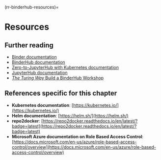 (rr-binderhub-resources)=
# Resources

## Further reading

- [Binder documentation](https://mybinder.readthedocs.io/en/latest/)
- [BinderHub documentation](https://binderhub.readthedocs.io/en/latest/index.html)
- [Zero-to-JupyterHub with Kubernetes documentation](https://zero-to-jupyterhub.readthedocs.io/en/latest/index.html)
- [JupyterHub documentation](https://jupyterhub.readthedocs.io/en/stable/)
- [_The Turing Way_ Build a BinderHub Workshop](http://bit.ly/zero-to-binderhub-workshop)

## References specific for this chapter

- **Kubernetes documentation**: [https://kubernetes.io/](https://kubernetes.io/)
- **Helm documentation**: [https://helm.sh/](https://helm.sh/)
- **repo2docker**: [https://repo2docker.readthedocs.io/en/latest/?badge=latest](https://repo2docker.readthedocs.io/en/latest/?badge=latest)
- **Microsoft Azure documentation on Role Based Access Control**: [https://docs.microsoft.com/en-us/azure/role-based-access-control/overview](https://docs.microsoft.com/en-us/azure/role-based-access-control/overview)
